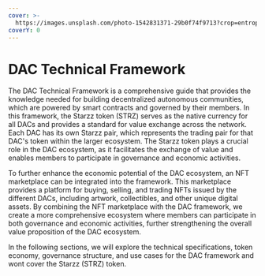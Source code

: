 ```yaml
---
cover: >-
  https://images.unsplash.com/photo-1542831371-29b0f74f9713?crop=entropy&cs=tinysrgb&fm=jpg&ixid=MnwxOTcwMjR8MHwxfHNlYXJjaHwxfHxjb2RlJTIwbm9kZXN8ZW58MHx8fHwxNjc4MDIzODAx&ixlib=rb-4.0.3&q=80
coverY: 0
---
```


# DAC Technical Framework

The DAC Technical Framework is a comprehensive guide that provides the knowledge needed for building decentralized autonomous communities, which are powered by smart contracts and governed by their members. In this framework, the Starzz token (STRZ) serves as the native currency for all DACs and provides a standard for value exchange across the network. Each DAC has its own Starzz pair, which represents the trading pair for that DAC's token within the larger ecosystem. The Starzz token plays a crucial role in the DAC ecosystem, as it facilitates the exchange of value and enables members to participate in governance and economic activities.

To further enhance the economic potential of the DAC ecosystem, an NFT marketplace can be integrated into the framework. This marketplace provides a platform for buying, selling, and trading NFTs issued by the different DACs, including artwork, collectibles, and other unique digital assets. By combining the NFT marketplace with the DAC framework, we create a more comprehensive ecosystem where members can participate in both governance and economic activities, further strengthening the overall value proposition of the DAC ecosystem.





In the following sections, we will explore the technical specifications, token economy, governance structure, and use cases for the DAC framework and wont cover the Starzz (STRZ) token.

